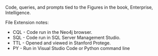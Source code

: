Code, queries, and prompts tied to the Figures in the book, Enterprise, Intelligence.

File Extension notes:
<ul>
<li>CQL - Code run in the Neo4j browser.</li>  
<li>SQL - Code run in SQL Server Management Studio.</li>
<li>TTL - Opened and viewed in Stanford Protege.</li>
<li>PY - Run in Visual Studio Code or Python command line</li>
</ul>
